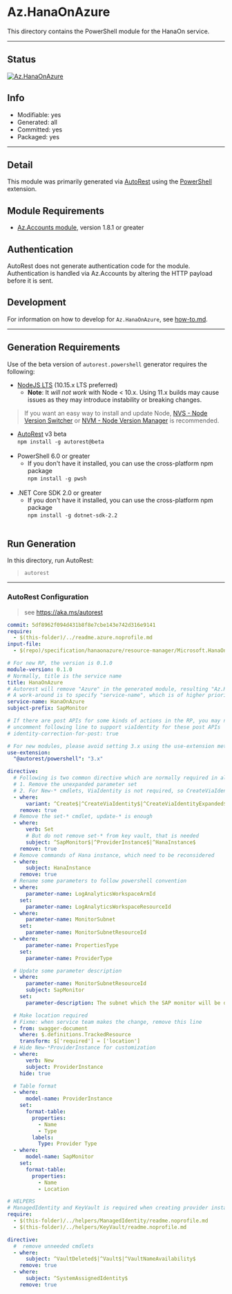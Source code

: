 <!-- region Generated -->
# Az.HanaOnAzure
This directory contains the PowerShell module for the HanaOn service.

---
## Status
[![Az.HanaOnAzure](https://img.shields.io/powershellgallery/v/Az.HanaOnAzure.svg?style=flat-square&label=Az.HanaOnAzure "Az.HanaOnAzure")](https://www.powershellgallery.com/packages/Az.HanaOnAzure/)

## Info
- Modifiable: yes
- Generated: all
- Committed: yes
- Packaged: yes

---
## Detail
This module was primarily generated via [AutoRest](https://github.com/Azure/autorest) using the [PowerShell](https://github.com/Azure/autorest.powershell) extension.

## Module Requirements
- [Az.Accounts module](https://www.powershellgallery.com/packages/Az.Accounts/), version 1.8.1 or greater

## Authentication
AutoRest does not generate authentication code for the module. Authentication is handled via Az.Accounts by altering the HTTP payload before it is sent.

## Development
For information on how to develop for `Az.HanaOnAzure`, see [how-to.md](how-to.md).
<!-- endregion -->

---
## Generation Requirements
Use of the beta version of `autorest.powershell` generator requires the following:
- [NodeJS LTS](https://nodejs.org) (10.15.x LTS preferred)
  - **Note**: It *will not work* with Node < 10.x. Using 11.x builds may cause issues as they may introduce instability or breaking changes.
> If you want an easy way to install and update Node, [NVS - Node Version Switcher](../nodejs/installing-via-nvs.md) or [NVM - Node Version Manager](../nodejs/installing-via-nvm.md) is recommended.
- [AutoRest](https://aka.ms/autorest) v3 beta <br>`npm install -g autorest@beta`<br>&nbsp;
- PowerShell 6.0 or greater
  - If you don't have it installed, you can use the cross-platform npm package <br>`npm install -g pwsh`<br>&nbsp;
- .NET Core SDK 2.0 or greater
  - If you don't have it installed, you can use the cross-platform npm package <br>`npm install -g dotnet-sdk-2.2`<br>&nbsp;

## Run Generation
In this directory, run AutoRest:
> `autorest`

---
### AutoRest Configuration
> see https://aka.ms/autorest

``` yaml
commit: 5df8962f094d431b8f8e7cbe143e742d316e9141
require:
  - $(this-folder)/../readme.azure.noprofile.md
input-file:
  - $(repo)/specification/hanaonazure/resource-manager/Microsoft.HanaOnAzure/preview/2020-02-07-preview/hanaonazure.json

# For new RP, the version is 0.1.0
module-version: 0.1.0
# Normally, title is the service name
title: HanaOnAzure
# Autorest will remove "Azure" in the generated module, resulting "Az.HanaOn"
# A work-around is to specify "service-name", which is of higher priority when calc the module name
service-name: HanaOnAzure
subject-prefix: SapMonitor

# If there are post APIs for some kinds of actions in the RP, you may need to
# uncomment following line to support viaIdentity for these post APIs
# identity-correction-for-post: true

# For new modules, please avoid setting 3.x using the use-extension method and instead, use 4.x as the default option
use-extension:
  "@autorest/powershell": "3.x"

directive:
  # Following is two common directive which are normally required in all the RPs
  # 1. Remove the unexpanded parameter set
  # 2. For New-* cmdlets, ViaIdentity is not required, so CreateViaIdentityExpanded is removed as well
  - where:
      variant: ^Create$|^CreateViaIdentity$|^CreateViaIdentityExpanded$|^Update$|^UpdateViaIdentity$
    remove: true
  # Remove the set-* cmdlet, update-* is enough
  - where:
      verb: Set
      # But do not remove set-* from key vault, that is needed
      subject: ^SapMonitor$|^ProviderInstance$|^HanaInstance$
    remove: true
  # Remove commands of Hana instance, which need to be reconsidered
  - where:
      subject: HanaInstance
    remove: true
  # Rename some parameters to follow powershell convention
  - where:
      parameter-name: LogAnalyticsWorkspaceArmId
    set:
      parameter-name: LogAnalyticsWorkspaceResourceId
  - where:
      parameter-name: MonitorSubnet
    set:
      parameter-name: MonitorSubnetResourceId
  - where:
      parameter-name: PropertiesType
    set:
      parameter-name: ProviderType

  # Update some parameter description
  - where:
      parameter-name: MonitorSubnetResourceId
      subject: SapMonitor
    set:
      parameter-description: The subnet which the SAP monitor will be deployed in. It should be the same subnet of HANA database.

  # Make location required
  # Fixme: when service team makes the change, remove this line
  - from: swagger-document
    where: $.definitions.TrackedResource
    transform: $['required'] = ['location']
  # Hide New-*ProviderInstance for customization
  - where:
      verb: New
      subject: ProviderInstance
    hide: true

  # Table format
  - where:
      model-name: ProviderInstance
    set:
      format-table:
        properties:
          - Name
          - Type
        labels:
          Type: Provider Type
  - where:
      model-name: SapMonitor
    set:
      format-table:
        properties:
          - Name
          - Location
```

``` yaml
# HELPERS
# ManagedIdentity and KeyVault is required when creating provider instance
require:
  - $(this-folder)/../helpers/ManagedIdentity/readme.noprofile.md
  - $(this-folder)/../helpers/KeyVault/readme.noprofile.md

directive:
  #  remove unneeded cmdlets
  - where:
      subject: ^VaultDeleted$|^Vault$|^VaultNameAvailability$
    remove: true
  - where:
      subject: ^SystemAssignedIdentity$
    remove: true
```
